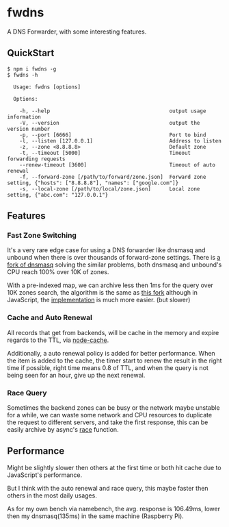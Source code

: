 # fwdns

A DNS Forwarder, with some interesting features.

## QuickStart

```
$ npm i fwdns -g
$ fwdns -h

  Usage: fwdns [options]

  Options:

    -h, --help                                       output usage information
    -V, --version                                    output the version number
    -p, --port [6666]                                Port to bind
    -l, --listen [127.0.0.1]                         Address to listen
    -z, --zone <8.8.8.8>                             Default zone
    -t, --timeout [5000]                             Timeout forwarding requests
    --renew-timeout [3600]                           Timeout of auto renewal
    -f, --forward-zone [/path/to/forward/zone.json]  Forward zone setting, {"hosts": ["8.8.8.8"], "names": ["google.com"]}
    -s, --local-zone [/path/to/local/zone.json]      Local zone setting, {"abc.com": "127.0.0.1"}
```

## Features

### Fast Zone Switching

It's a very rare edge case for using a DNS forwarder like dnsmasq and unbound
when there is over thousands of forward-zone settings. There is [a fork of dnsmasq](https://github.com/infinet/dnsmasq) solving the similar problems, both dnsmasq and unbound's CPU reach 100%
over 10K of zones.

With a pre-indexed map, we can archive less then 1ms for the query over 10K zones
search, the algorithm is the same as [this fork](https://github.com/infinet/dnsmasq)
although in JavaScript, the [implementation](https://github.com/yyfrankyy/fwdns/blob/master/zone.js)
is much more easier. (but slower)

### Cache and Auto Renewal

All records that get from backends, will be cache in the memory and expire
regards to the TTL, via [node-cache](https://github.com/ptarjan/node-cache).

Additionally, a auto renewal policy is added for better performance. When the
item is added to the cache, the timer start to renew the result in the right
time if possible, right time means 0.8 of TTL, and when the query is not being
seen for an hour, give up the next renewal.

### Race Query

Sometimes the backend zones can be busy or the network maybe unstable for a
while, we can waste some network and CPU resources to duplicate the request to
different servers, and take the first response, this can be easily archive by
async's [race](caolan.github.io/async/docs.html#race) function.

## Performance

Might be slightly slower then others at the first time or both hit cache due to
JavaScript's performance.

But I think with the auto renewal and race query, this maybe faster then others
in the most daily usages.

As for my own bench via namebench, the avg. response is 106.49ms, lower then my
dnsmasq(135ms) in the same machine (Raspberry Pi).
